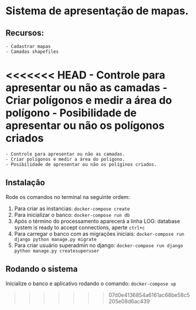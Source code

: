 # Sistema de apresentação de mapas. 

## Recursos: 
    - Cadastrar mapas
    - Camadas shapefiles
<<<<<<< HEAD
    - Controle para apresentar ou não as camadas
    - Criar polígonos e medir a área do polígono
    - Posibilidade de apresentar ou não os polígonos criados
=======
    - Controle para apresentar ou não as camadas.
    - Criar polígonos e medir a área do polígono.
    - Posibilidade de apresentar ou não os políginos criados.

Instalação
---
Rode os comandos no terminal na seguinte ordem:
1. Para criar as instancias: `docker-compose create`
2. Para inicializar o banco: `docker-compose run db`
3. Após o término do processamento aparecerá a linha LOG:  database system is ready to accept connections, aperte `ctrl+c`
4. Para carregar o banco com as migrações iniciais: `docker-compose run django python manage.py migrate`
5. Para criar usuário superadmin no django: `docker-compose run django python manage.py createsuperuser`

Rodando o sistema
---
Inicialize o banco e aplicativo rodando o comando: `docker-compose up`
>>>>>>> 07d0e4136854a6161ac68be58c5205e08d6ac439
